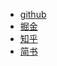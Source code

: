 - [github](https://github.com/han6054/MyPromise-A-)
- [掘金](https://juejin.im/post/5a59ea966fb9a01cb1391741)
- [知乎](https://zhuanlan.zhihu.com/p/33003659)
- [简书](https://www.jianshu.com/p/7f4ccf357de8)